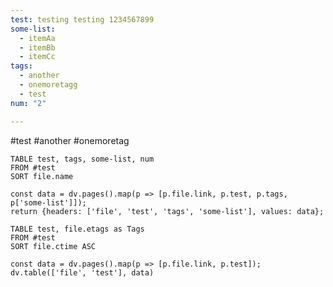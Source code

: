 ```yaml
---
test: testing testing 1234567899
some-list:
  - itemAa
  - itemBb
  - itemCc
tags:
  - another
  - onemoretagg
  - test
num: "2"

---
```

 #test #another #onemoretag


```data-edit
TABLE test, tags, some-list, num
FROM #test
SORT file.name
```

```data-edit
const data = dv.pages().map(p => [p.file.link, p.test, p.tags, p['some-list']]);
return {headers: ['file', 'test', 'tags', 'some-list'], values: data};
```


```dataview
TABLE test, file.etags as Tags
FROM #test
SORT file.ctime ASC
```

```dataviewjs
const data = dv.pages().map(p => [p.file.link, p.test]);
dv.table(['file', 'test'], data)
```
